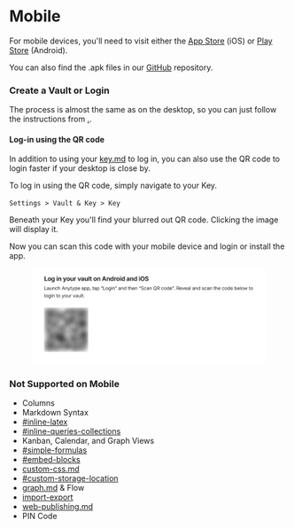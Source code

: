 # Mobile

For mobile devices, you'll need to visit either the [App Store](https://apps.apple.com/gb/app/anytype-the-everything-app/id6449487029) (iOS) or [Play Store](https://play.google.com/store/apps/details?id=io.anytype.app\&amp%3Bhl=es) (Android).

You can also find the .apk files in our [GitHub](https://github.com/anyproto/anytype-kotlin/releases) repository.&#x20;

### Create a Vault or Login

The process is almost the same as on the desktop, so you can just follow the instructions from [.](./ "mention").

#### Log-in using the QR code

In addition to using your [key.md](key.md "mention") to log in, you can also use the QR code to login faster if your desktop is close by.

To log in using the QR code, simply navigate to your Key.

`Settings > Vault & Key > Key`

Beneath your Key you'll find your blurred out QR code. Clicking the image will display it.

Now you can scan this code with your mobile device and login or install the app.

<figure><img src="../../.gitbook/assets/image (87).png" alt="" width="563"><figcaption></figcaption></figure>

### **Not Supported on Mobile**

* Columns
* Markdown Syntax
* [#inline-latex](../../advanced/feature-list-by-platform/other-features.md#inline-latex "mention")
* [#inline-queries-collections](../../advanced/feature-list-by-platform/other-features.md#inline-queries-collections "mention")
* Kanban, Calendar, and Graph Views
* [#simple-formulas](../../advanced/feature-list-by-platform/other-features.md#simple-formulas "mention")
* [#embed-blocks](../../advanced/feature-list-by-platform/other-features.md#embed-blocks "mention")
* [custom-css.md](../../advanced/feature-list-by-platform/custom-css.md "mention")
* [#custom-storage-location](../../advanced/feature-list-by-platform/other-features.md#custom-storage-location "mention")
* [graph.md](../../advanced/feature-list-by-platform/graph.md "mention") & Flow
* [import-export](../../advanced/data-and-security/import-export/ "mention")
* [web-publishing.md](../web-publishing.md "mention")
* PIN Code
